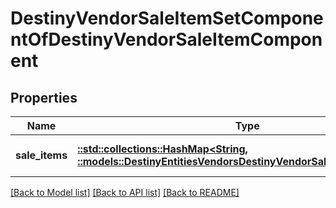 # DestinyVendorSaleItemSetComponentOfDestinyVendorSaleItemComponent

## Properties
Name | Type | Description | Notes
------------ | ------------- | ------------- | -------------
**sale_items** | [**::std::collections::HashMap<String, ::models::DestinyEntitiesVendorsDestinyVendorSaleItemComponent>**](Destiny.Entities.Vendors.DestinyVendorSaleItemComponent.md) |  | [optional] [default to null]

[[Back to Model list]](../README.md#documentation-for-models) [[Back to API list]](../README.md#documentation-for-api-endpoints) [[Back to README]](../README.md)


